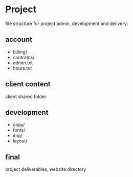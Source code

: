 Project
=======
file structure for project admin, development and delivery:

account
-------
- billing/
- contratcs/
- admin.txt
- hours.txt

client content
--------------
client shared folder

development
-----------
- copy/
- fonts/
- img/
- layout/

final
-----
project deliverables, website directory
